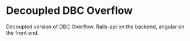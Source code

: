 # Decoupled DBC Overflow

Decoupled version of DBC Overflow. Rails-api on the backend, angular on the front end.